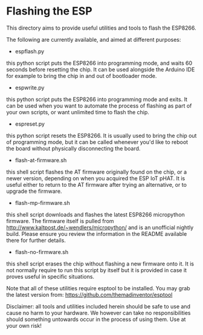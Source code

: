 # Flashing the ESP

This directory aims to provide useful utilities and tools to flash the ESP8266.

The following are currently available, and aimed at different purposes:

* espflash.py

this python script puts the ESP8266 into programming mode, and waits 60 seconds before resetting the chip. It can be used alongside the Arduino IDE for example to bring the chip in and out of bootloader mode.

* espwrite.py

this python script puts the ESP8266 into programming mode and exits. It can be used when you want to automate the process of flashing as part of your own scripts, or want unlimited time to flash the chip.

* espreset.py

this python script resets the ESP8266. It is usually used to bring the chip out of programming mode, but it can be called whenever you'd like to reboot the board without physically disconnecting the board.

* flash-at-firmware.sh

this shell script flashes the AT firmware originally found on the chip, or a newer version, depending on when you acquired the ESP IoT pHAT. It is useful either to return to the AT firmware after trying an alternative, or to upgrade the firmware.

* flash-mp-firmware.sh

this shell script downloads and flashes the latest ESP8266 micropython firmware. The firmware itself is pulled from http://www.kaltpost.de/~wendlers/micropython/ and is an unofficial nightly build. Please ensure you review the information in the README available there for further details.

* flash-no-firmware.sh

this shell script erases the chip without flashing a new firmware onto it. It is not normally require to run this script by itself but it is provided in case it proves useful in specific situations.


Note that all of these utilities require esptool to be installed. You may grab the latest version from: https://github.com/themadinventor/esptool

Disclaimer: all tools and utilities included herein should be safe to use and cause no harm to your hardware. We however can take no responsibilities should something untowards occur in the process of using them. Use at your own risk!